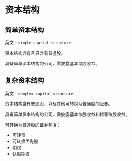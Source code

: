 # 资本结构

## 简单资本结构

英文：`simple capital structure`

 资本结构含有且只含有普通股。

具备简单资本结构的公司，需披露基本每股收益。

## 复杂资本结构

英文：`complex capital structure`

资本结构含有普通股，以及其他可转换为普通股的证券。

具备简单资本结构的公司，需披露基本每股收益和稀释每股收益。

可转换为普通股的证券包括：

* 可转债
* 可转换优先股
* 期权
* 认股期权